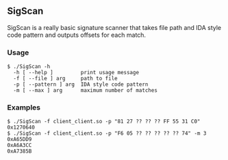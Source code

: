 ## SigScan

SigScan is a really basic signature scanner that takes file path and IDA style code pattern and outputs offsets for each
match.

### Usage

```shell
$ ./SigScan -h
  -h [ --help ]         print usage message
  -f [ --file ] arg     path to file
  -p [ --pattern ] arg  IDA style code pattern
  -m [ --max ] arg      maximum number of matches
```

### Examples

```shell
$ ./SigScan -f client_client.so -p "81 27 ?? ?? ?? FF 55 31 C0"
0x1270640
$ ./SigScan -f client_client.so -p "F6 05 ?? ?? ?? ?? ?? 74" -m 3
0xA65DD9
0xA6A3CC
0xA7385B
```
